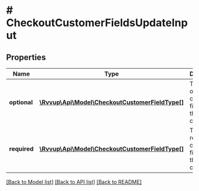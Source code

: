 # # CheckoutCustomerFieldsUpdateInput

## Properties

Name | Type | Description | Notes
------------ | ------------- | ------------- | -------------
**optional** | [**\Rvvup\Api\Model\CheckoutCustomerFieldType[]**](CheckoutCustomerFieldType.md) | The optional customer fields for the checkout. | [optional]
**required** | [**\Rvvup\Api\Model\CheckoutCustomerFieldType[]**](CheckoutCustomerFieldType.md) | The required customer fields for the checkout. | [optional]

[[Back to Model list]](../../README.md#models) [[Back to API list]](../../README.md#endpoints) [[Back to README]](../../README.md)
